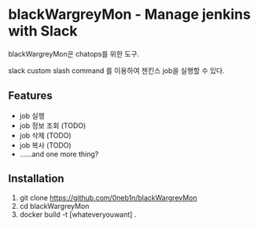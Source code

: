 blackWargreyMon - Manage jenkins with Slack
===========================================
blackWargreyMon은 chatops를 위한 도구.

slack custom slash command 를 이용하여 젠킨스 job을 실행할 수 있다.

Features
--------
* job 실행
* job 정보 조회 (TODO)
* job 삭제 (TODO)
* job 복사 (TODO)
* ......and one more thing?

Installation
-------------
1. git clone https://github.com/0neb1n/blackWargreyMon
2. cd blackWargreyMon
3. docker build -t [whateveryouwant] .
